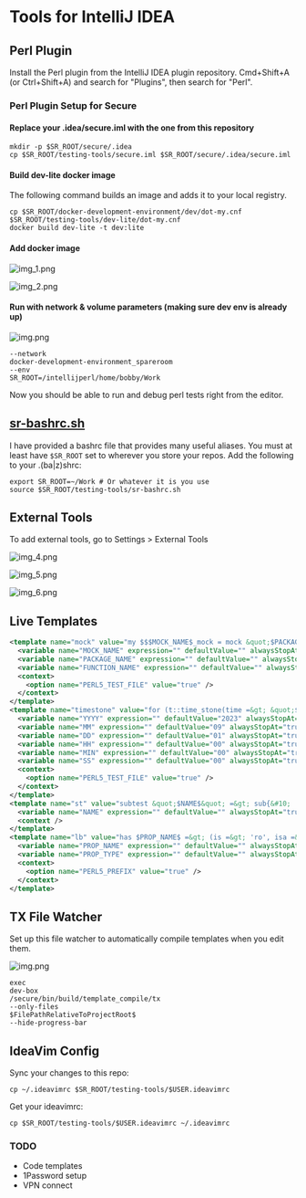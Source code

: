 # Tools for IntelliJ IDEA

## Perl Plugin

Install the Perl plugin from the IntelliJ IDEA plugin repository.
Cmd+Shift+A (or Ctrl+Shift+A) and search for "Plugins", then search for "Perl".

### Perl Plugin Setup for Secure

#### Replace your .idea/secure.iml with the one from this repository

```shell
mkdir -p $SR_ROOT/secure/.idea
cp $SR_ROOT/testing-tools/secure.iml $SR_ROOT/secure/.idea/secure.iml
```

#### Build dev-lite docker image

The following command builds an image and adds it to your local
registry.

```shell
cp $SR_ROOT/docker-development-environment/dev/dot-my.cnf $SR_ROOT/testing-tools/dev-lite/dot-my.cnf
docker build dev-lite -t dev:lite
```

#### Add docker image

![img_1.png](images/img_1.png)

![img_2.png](images/img_2.png)

#### Run with network & volume parameters (making sure dev env is already up)

![img.png](images/img.png)

```
--network
docker-development-environment_spareroom
--env
SR_ROOT=/intellijperl/home/bobby/Work
```

Now you should be able to run and debug perl tests 
right from the editor.

## [sr-bashrc.sh](sr-bashrc.sh)

I have provided a bashrc file that provides many useful aliases.
You must at least have `$SR_ROOT` set to wherever you store your repos.
Add the following to your .(ba|z)shrc:

```shell
export SR_ROOT=~/Work # Or whatever it is you use
source $SR_ROOT/testing-tools/sr-bashrc.sh
```

## External Tools

To add external tools, go to Settings > External Tools

![img_4.png](images/img_4.png)

![img_5.png](images/img_5.png)

![img_6.png](images/img_6.png)

## Live Templates

```xml
<template name="mock" value="my $$$MOCK_NAME$_mock = mock &quot;$PACKAGE_NAME$&quot; =&gt; (&#10;    override =&gt; [&#10;        $FUNCTION_NAME$ =&gt; sub {&#10;            $END$&#10;        }&#10;    ],&#10;    track =&gt; 1,&#10;);&#10;" description="mock" toReformat="false" toShortenFQNames="true">
  <variable name="MOCK_NAME" expression="" defaultValue="" alwaysStopAt="true" />
  <variable name="PACKAGE_NAME" expression="" defaultValue="" alwaysStopAt="true" />
  <variable name="FUNCTION_NAME" expression="" defaultValue="" alwaysStopAt="true" />
  <context>
    <option name="PERL5_TEST_FILE" value="true" />
  </context>
</template>
<template name="timestone" value="for (t::time_stone(time =&gt; &quot;$YYYY$-$MM$-$DD$T$HH$:$MIN$:$SS$Z&quot;)) {&#10;    $SELECTION$$END$&#10;}" description="" toReformat="false" toShortenFQNames="true">
  <variable name="YYYY" expression="" defaultValue="2023" alwaysStopAt="true" />
  <variable name="MM" expression="" defaultValue="09" alwaysStopAt="true" />
  <variable name="DD" expression="" defaultValue="01" alwaysStopAt="true" />
  <variable name="HH" expression="" defaultValue="00" alwaysStopAt="true" />
  <variable name="MIN" expression="" defaultValue="00" alwaysStopAt="true" />
  <variable name="SS" expression="" defaultValue="00" alwaysStopAt="true" />
  <context>
    <option name="PERL5_TEST_FILE" value="true" />
  </context>
</template>
<template name="st" value="subtest &quot;$NAME$&quot; =&gt; sub{&#10;    $SELECTION$$END$&#10;};" description="subtest" toReformat="true" toShortenFQNames="true">
  <variable name="NAME" expression="" defaultValue="" alwaysStopAt="true" />
  <context />
</template>
<template name="lb" value="has $PROP_NAME$ =&gt; (is =&gt; 'ro', isa =&gt; '$PROP_TYPE$', lazy_build =&gt; 1);&#10;sub _build_$PROP_NAME$ {&#10;    $END$&#10;}" description="lazy builder" toReformat="true" toShortenFQNames="true">
  <variable name="PROP_NAME" expression="" defaultValue="" alwaysStopAt="true" />
  <variable name="PROP_TYPE" expression="" defaultValue="" alwaysStopAt="true" />
  <context>
    <option name="PERL5_PREFIX" value="true" />
  </context>
</template>
```

## TX File Watcher

Set up this file watcher to automatically compile templates when you edit them.

![img.png](img.png)

```
exec
dev-box
/secure/bin/build/template_compile/tx
--only-files
$FilePathRelativeToProjectRoot$
--hide-progress-bar
```

## IdeaVim Config

Sync your changes to this repo:
```shell
cp ~/.ideavimrc $SR_ROOT/testing-tools/$USER.ideavimrc
```

Get your ideavimrc:
```shell
cp $SR_ROOT/testing-tools/$USER.ideavimrc ~/.ideavimrc
```

### TODO

- Code templates
- 1Password setup
- VPN connect